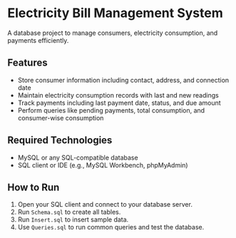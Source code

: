 # Electricity Bill Management System

A database project to manage consumers, electricity consumption, and payments efficiently.

## Features
- Store consumer information including contact, address, and connection date
- Maintain electricity consumption records with last and new readings
- Track payments including last payment date, status, and due amount
- Perform queries like pending payments, total consumption, and consumer-wise consumption

## Required Technologies
- MySQL or any SQL-compatible database
- SQL client or IDE (e.g., MySQL Workbench, phpMyAdmin)

## How to Run
1. Open your SQL client and connect to your database server.
2. Run `Schema.sql` to create all tables.
3. Run `Insert.sql` to insert sample data.
4. Use `Queries.sql` to run common queries and test the database.

